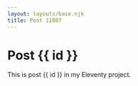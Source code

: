 ```yaml
---
layout: layouts/base.njk
title: Post 11807
---
```


# Post {{ id }}

This is post {{ id }} in my Eleventy project.
